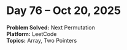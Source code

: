 # Day 76 – Oct 20, 2025

**Problem Solved:** Next Permutation           
**Platform:** LeetCode                       
**Topics:** Array, Two Pointers
